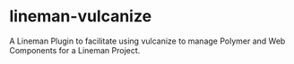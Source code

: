lineman-vulcanize
=================

A Lineman Plugin to facilitate using vulcanize to manage Polymer and Web Components for a Lineman Project.
